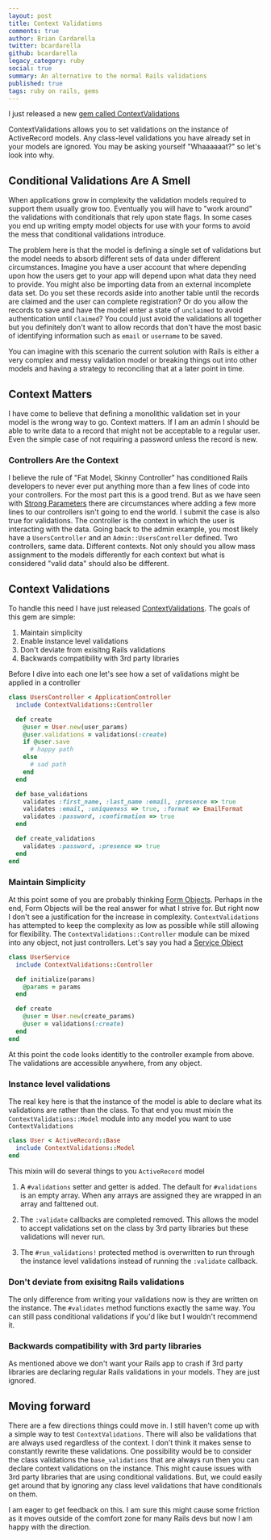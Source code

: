 ```yaml
---
layout: post
title: Context Validations
comments: true
author: Brian Cardarella
twitter: bcardarella
github: bcardarella
legacy_category: ruby
social: true
summary: An alternative to the normal Rails validations
published: true
tags: ruby on rails, gems
---
```


I just released a new [gem called ContextValidations](https://github.com/dockyard/context_validations)

ContextValidations allows you to set validations on the instance of
ActiveRecord models. Any class-level validations you have already set
in your models are ignored. You may be asking yourself "Whaaaaaat?" so
let's look into why.

## Conditional Validations Are A Smell ##

When applications grow in complexity the validation models required to
support them usually grow too. Eventually you will have to "work around"
the validations with conditionals that rely upon state flags. In some
cases you end up writing empty model objects for use with your forms to
avoid the mess that conditional validations introduce.

The problem here is that the model is defining a single set of
validations but the model needs to absorb different sets of data under
different circumstances. Imagine you have a user account that where
depending upon how the users get to your app will depend upon what data
they need to provide. You might also be importing data from an external
incomplete data set. Do you set these records aside into another table
until the records are claimed and the user can complete registration? Or
do you allow the records to save and have the model enter a state of
`unclaimed` to avoid authentication until `claimed`? You could just
avoid the validations all together but you definitely don't want to
allow records that don't have the most basic of identifying information
such as `email` or `username` to be saved.

You can imagine with this scenario the current solution with Rails is
either a very complex and messy validation model or breaking things out
into other models and having a strategy to reconciling that at a later
point in time.

## Context Matters ##

I have come to believe that defining a monolithic validation set in your
model is the wrong way to go. Context matters. If I am an admin I should
be able to write data to a record that might not be acceptable to a
regular user. Even the simple case of not requiring a password unless
the record is new.

### Controllers Are the Context ###

I believe the rule of "Fat Model, Skinny Controller" has conditioned
Rails developers to never ever put anything more than a few lines of
code into your controllers. For the most part this is a good trend. But
as we have seen with [Strong Parameters](https://github.com/rails/strong_parameters) 
there are circumstances where adding a few more lines to our controllers
isn't going to end the world. I submit the case is also true for
validations. The controller is the context in which the user is
interacting with the data. Going back to the admin example, you most
likely have a `UsersController` and an `Admin::UsersController` defined.
Two controllers, same data. Different contexts. Not only should you
allow mass assignment to the models differently for each context but
what is considered "valid data" should also be different.

## Context Validations ##

To handle this need I have just released
[ContextValidations](https://github.com/dockyard/context_validations).
The goals of this gem are simple:

1. Maintain simplicity
2. Enable instance level validations
3. Don't deviate from exisitng Rails validations
4. Backwards compatibility with 3rd party libraries

Before I dive into each one let's see how a set of validations might be
applied in a controller

```ruby
class UsersController < ApplicationController
  include ContextValidations::Controller

  def create
    @user = User.new(user_params)
    @user.validations = validations(:create)
    if @user.save
      # happy path
    else
      # sad path
    end
  end

  def base_validations
    validates :first_name, :last_name :email, :presence => true
    validates :email, :uniqueness => true, :format => EmailFormat
    validates :password, :confirmation => true
  end

  def create_validations
    validates :password, :presence => true
  end
end
```

### Maintain Simplicity ###

At this point some of you are probably thinking [Form Objects](http://rhnh.net/2012/12/03/form-objects-in-rails).
Perhaps in the end, Form Objects will be the real answer for what I
strive for. But right now I don't see a justification for the increase
in complexity. `ContextValidations` has attempted to keep the complexity
as low as possible while still allowing for flexibility. The
`ContextValidations::Controller` module can be mixed into any object,
not just controllers. Let's say you had a [Service Object](http://stevelorek.com/service-objects.html)

```ruby
class UserService
  include ContextValidations::Controller

  def initialize(params)
    @params = params
  end

  def create
    @user = User.new(create_params)
    @user = validations(:create)
  end
end
```

At this point the code looks identitly to the controller example from
above. The validations are accessible anywhere, from any object.

### Instance level validations ###

The real key here is that the instance of the model is able to declare
what its validations are rather than the class. To that end you must
mixin the `ContextValidations::Model` module into any model you want to
use `ContextValidations`

```ruby
class User < ActiveRecord::Base
  include ContextValidations::Model
end
```

This mixin will do several things to you `ActiveRecord` model

1. A `#validations` setter and getter is added. The default for
`#validations` is an empty array. When any arrays are assigned they are
wrapped in an array and falttened out.

2. The `:validate` callbacks are completed removed. This allows the
model to accept validations set on the class by 3rd party libraries but
these validations will never run.

3. The `#run_validations!` protected method is overwritten to run
through the instance level validations instead of running the
`:validate` callback.

### Don't deviate from exisitng Rails validations ###

The only difference from writing your validations now is they are
written on the instance. The `#validates` method functions exactly the
same way. You can still pass conditional validations if you'd like but I
wouldn't recommend it.

### Backwards compatibility with 3rd party libraries ###

As mentioned above we don't want your Rails app to crash if 3rd party
libraries are declaring regular Rails validations in your models. They
are just ignored.

## Moving forward ##

There are a few directions things could move in. I still haven't come
up with a simple way to test `ContextValidations`. There will also be
validations that are always used regardless of the context. I don't
think it makes sense to constantly rewrite these validations. One
possibility would be to consider the class validations the
`base_validations` that are always run then you can declare context
validations on the instance. This might cause issues with 3rd party
libraries that are using conditional validations. But, we could easily
get around that by ignoring any class level validations that have
conditionals on them.

I am eager to get feedback on this. I am sure this might cause some
friction as it moves outside of the comfort zone for many Rails devs but
now I am happy with the direction.
